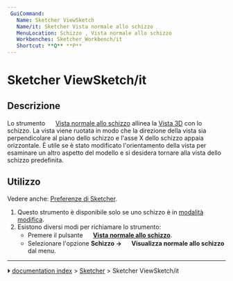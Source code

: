 ```yaml
---
 GuiCommand:
   Name: Sketcher ViewSketch
   Name/it: Sketcher Vista normale allo schizzo
   MenuLocation: Schizzo , Vista normale allo schizzo
   Workbenches: Sketcher_Workbench/it
   Shortcut: **Q** **P**
---
```


# Sketcher ViewSketch/it



## Descrizione

Lo strumento <img alt="" src=images/Sketcher_ViewSketch.svg  style="width:16px;"> [Vista normale allo schizzo](Sketcher_ViewSketch/it.md) allinea la [Vista 3D](3D_view/it.md) con lo schizzo. La vista viene ruotata in modo che la direzione della vista sia perpendicolare al piano dello schizzo e l\'asse X dello schizzo appaia orizzontale. È utile se è stato modificato l\'orientamento della vista per esaminare un altro aspetto del modello e si desidera tornare alla vista dello schizzo predefinita.



## Utilizzo

Vedere anche: [Preferenze di Sketcher](Sketcher_Preferences/it#Display.md).

1.  Questo strumento è disponibile solo se uno schizzo è in [modalità modifica](Sketcher_EditSketch/it.md).
2.  Esistono diversi modi per richiamare lo strumento:
    -   Premere il pulsante **<img src="images/Sketcher_ViewSketch.svg" width=16px> [Vista normale allo schizzo](Sketcher_ViewSketch/it.md)**.
    -   Selezionare l\'opzione **Schizzo → <img src="images/Sketcher_ViewSketch.svg" width=16px> Visualizza normale allo schizzo** dal menu.



---
⏵ [documentation index](../README.md) > [Sketcher](Sketcher_Workbench.md) > Sketcher ViewSketch/it
